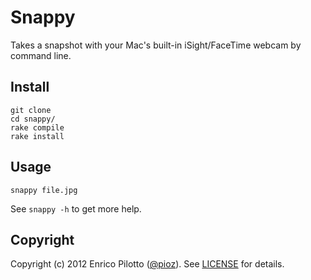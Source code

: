 # Snappy

Takes a snapshot with your Mac's built-in iSight/FaceTime webcam by command line.

## Install

    git clone 
    cd snappy/
    rake compile
    rake install
    
## Usage

    snappy file.jpg

See `snappy -h` to get more help.
    
## Copyright

Copyright (c) 2012 Enrico Pilotto ([@pioz](http://github.com/pioz)). See [LICENSE](https://github.com/pioz/snappy/blob/master/LICENSE) for details.